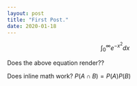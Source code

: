 ```yaml
---
layout: post
title: "First Post."
date: 2020-01-18
---
```


$$\int_0^\infty e^{-x^2} dx$$

Does the above equation render??

Does inline math work? $P(A \cap B) = P(A)P(B)$
